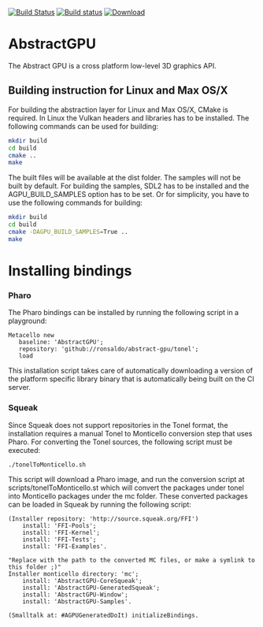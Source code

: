 [![Build Status](https://travis-ci.org/ronsaldo/abstract-gpu.svg?branch=master)](https://travis-ci.org/ronsaldo/abstract-gpu)
[![Build status](https://ci.appveyor.com/api/projects/status/6b0mvg3kxp9bmr9a?svg=true)](https://ci.appveyor.com/project/ronsaldo/abstract-gpu)
[ ![Download](https://api.bintray.com/packages/ronsaldo/abstract-gpu/lib/images/download.svg) ](https://bintray.com/ronsaldo/abstract-gpu/lib/_latestVersion)

# AbstractGPU
The Abstract GPU is a cross platform low-level 3D graphics API.

## Building instruction for Linux and Max OS/X
For building the abstraction layer for Linux and Max OS/X, CMake is required. In
Linux the Vulkan headers and libraries has to be installed. The following commands
can be used for building:

```bash
mkdir build
cd build
cmake ..
make
```

The built files will be available at the dist folder. The samples will not be
built by default. For building the samples, SDL2 has to be installed and the
AGPU_BUILD_SAMPLES option has to be set. Or for simplicity, you have to use
the following commands for building:

```bash
mkdir build
cd build
cmake -DAGPU_BUILD_SAMPLES=True ..
make
```

# Installing bindings
### Pharo
The Pharo bindings can be installed by running the following script in a
playground:

```smalltalk
Metacello new
   baseline: 'AbstractGPU';
   repository: 'github://ronsaldo/abstract-gpu/tonel';
   load
```

This installation script takes care of automatically downloading a version of
the platform specific library binary that is automatically being built on the CI
server.

### Squeak
Since Squeak does not support repositories in the Tonel format, the installation
requires a manual Tonel to Monticello conversion step that uses Pharo. For
converting the Tonel sources, the following script must be executed:

```bash
./tonelToMonticello.sh
```

This script will download a Pharo image, and run the conversion script at
scripts/tonelToMonticello.st which will convert the packages under tonel into
Monticello packages under the mc folder. These converted packages can be
loaded in Squeak by running the following script:

```smalltalk
(Installer repository: 'http://source.squeak.org/FFI')
    install: 'FFI-Pools';
    install: 'FFI-Kernel';
    install: 'FFI-Tests';
    install: 'FFI-Examples'.

"Replace with the path to the converted MC files, or make a symlink to this folder ;)"
Installer monticello directory: 'mc';
    install: 'AbstractGPU-CoreSqueak';
    install: 'AbstractGPU-GeneratedSqueak';
    install: 'AbstractGPU-Window';
    install: 'AbstractGPU-Samples'.

(Smalltalk at: #AGPUGeneratedDoIt) initializeBindings.
```

